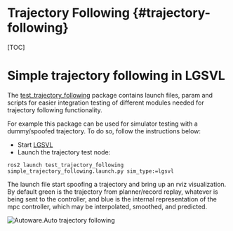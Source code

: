 Trajectory Following {#trajectory-following}
============

[TOC]

# Simple trajectory following in LGSVL

The [test_trajectory_following](https://gitlab.com/autowarefoundation/autoware.auto/AutowareAuto/-/tree/master/src/tools/test_trajectory_following) package contains launch files, param and scripts for easier integration testing of different modules needed for trajectory following functionality.

For example this package can be used for simulator testing with a dummy/spoofed trajectory.
To do so, follow the instructions below:

* Start [LGSVL](lgsvl.html)
* Launch the trajectory test node:
```console
ros2 launch test_trajectory_following simple_trajectory_following.launch.py sim_type:=lgsvl
```

The launch file start spoofing a trajectory and bring up an rviz visualization.
By default green is the trajectory from planner/record replay, whatever is being sent to the controller, and blue is the internal representation of the mpc controller, which may be interpolated, smoothed, and predicted.

![Autoware.Auto trajectory following](trajectory-following-small.jpg)
